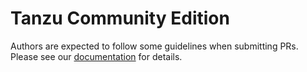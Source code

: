 # Tanzu Community Edition

Authors are expected to follow some guidelines when submitting PRs. Please see our [documentation](https://tanzucommunityedition.io/docs/main/contribute/contributing/) for details.
